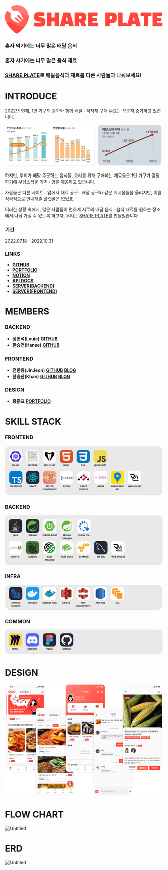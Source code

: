 ![iconHuge.png](./images/iconHuge.png)

### **혼자 먹기에는 너무 많은 배달 음식**

### **혼자 사기에는 너무 많은 음식 재료**

### **[SHARE PLATE](https://d3ew6nkgwjgkva.cloudfront.net)로 배달음식과 재료를 다른 사람들과 나눠보세요!**

# **INTRODUCE**

2022년 현재, 1인 가구의 증가와 함께 배달 ∙ 식자재 구매 수요는 꾸준히 증가하고 있습니다.

![news.png](./images/news.png)

하지만, 우리가 배달 주문하는 음식들, 요리를 위해 구매하는 재료들은 1인 가구가 감당하기에 부담스러운 가격 ∙ 양을 제공하고 있습니다.

사람들은 다른 사이트 ∙ 앱에서 재료 공구 ∙ 배달 공구와 같은 게시물들을 올리지만, 이를 적극적으로 안내해줄 플랫폼은 없었죠.

이러한 상황 속에서, 많은 사람들이 편하게 서로의 배달 음식 ∙ 음식 재료를 원하는 장소에서 나눠 가질 수 있도록 하고자, 우리는 [SHARE PLATE](https://d3ew6nkgwjgkva.cloudfront.net)를 만들었습니다.

### **기간**

2022.07.18 - 2022.10.31

### **LINKS**

- **[GITHUB](https://github.com/SHARE-PLATE)**
- **[PORTFOLIO](https://gusty-art-6de.notion.site/SHARE-PLATE-71a75ce4965344f3b3a46be4fb9f9411)**
- **[NOTION](https://www.notion.so/c5352a8d177346aeb36f49e26e59cac1)**
- **[API DOCS](https://louie-03.com/docs/index.html)**
- **[SERVER(BACKEND)](http://louie-03.com)**
- **[SERVER(FRONTEND)](https://d3ew6nkgwjgkva.cloudfront.net/)**

# **MEMBERS**

### **BACKEND**

- **정현석(Louie)**
  [**GITHUB**](https://github.com/Louie-03)
- **한승연(Hanse)**
  [**GITHUB**](https://github.com/rkolx)

### **FRONTEND**

- **전한용(JinJeon)**
  **[GITHUB](https://github.com/JinJeon)**
  **[BLOG](https://jinjeon.github.io)**
- **한승찬(Khan)**
  **[GITHUB](https://github.com/Han-Seung-Chan)**
  **[BLOG](https://velog.io/@pon06188)**

### **DESIGN**

- **홍준표**
  [**PORTFOLIO**](https://www.notion.so/341b4d294dd34058b41ea2087476377f)

# **SKILL STACK**

### **FRONTEND**

![Untitled](./images/frontend.png)

### **BACKEND**

![Untitled](./images/backend.png)

### **INFRA**

![Untitled](./images/infra.png)

### **COMMON**

![Untitled](./images/common.png)

# **DESIGN**

![images.png](./images/images.png)

# **FLOW CHART**

![Untitled](./images/workflow.png)

# **ERD**

![Untitled](/images/erd.png)
